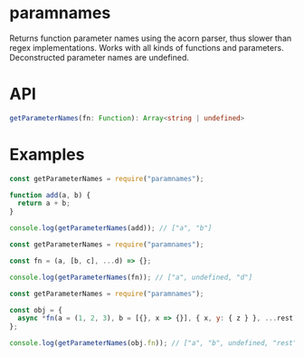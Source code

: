 # paramnames

Returns function parameter names using the acorn parser, thus slower than regex implementations.
Works with all kinds of functions and parameters.
Deconstructed parameter names are undefined.

# API

```ts
getParameterNames(fn: Function): Array<string | undefined>
```

# Examples

```js
const getParameterNames = require("paramnames");

function add(a, b) {
  return a + b;
}

console.log(getParameterNames(add)); // ["a", "b"]
```

```js
const getParameterNames = require("paramnames");

const fn = (a, [b, c], ...d) => {};

console.log(getParameterNames(fn)); // ["a", undefined, "d"]
```

```js
const getParameterNames = require("paramnames");

const obj = {
  async *fn(a = (1, 2, 3), b = [{}, x => {}], { x, y: { z } }, ...rest) {}
};

console.log(getParameterNames(obj.fn)); // ["a", "b", undefined, "rest"]
```
